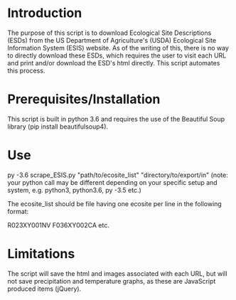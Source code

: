 # Introduction #
The purpose of this script is to download Ecological Site Descriptions (ESDs) from the US Department of Agriculture's (USDA) Ecological Site Information System (ESIS) website.  As of the writing of this, there is no way to directly download these ESDs, which requires the user to visit each URL and print and/or download the ESD's html directly.  This script automates this process.

# Prerequisites/Installation #
This script is built in python 3.6 and requires the use of the Beautiful Soup library (pip install beautifulsoup4).

# Use #
py -3.6 scrape_ESIS.py "path/to/ecosite_list" "directory/to/export/in"
(note: your python call may be different depending on  your specific setup and system, e.g. python3, python3.6, py -3.5 etc.)

The ecosite_list should be file having one ecosite per line in the following format:

R023XY001NV
F036XY002CA
etc.

# Limitations #
The script will save the html and images associated with each URL, but will not save precipitation and temperature graphs, as these are JavaScript produced items (jQuery).

